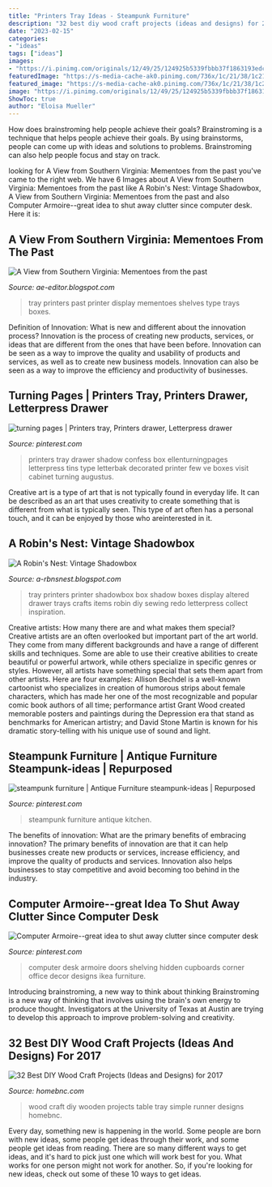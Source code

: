 ```yaml
---
title: "Printers Tray Ideas - Steampunk Furniture"
description: "32 best diy wood craft projects (ideas and designs) for 2017"
date: "2023-02-15"
categories:
- "ideas"
tags: ["ideas"]
images:
- "https://i.pinimg.com/originals/12/49/25/124925b5339fbbb37f1863193edc7069.jpg"
featuredImage: "https://s-media-cache-ak0.pinimg.com/736x/1c/21/38/1c2138d78ff51be0e6735ffa0b4b97d5--shelf-desk-desk-tray.jpg"
featured_image: "https://s-media-cache-ak0.pinimg.com/736x/1c/21/38/1c2138d78ff51be0e6735ffa0b4b97d5--shelf-desk-desk-tray.jpg"
image: "https://i.pinimg.com/originals/12/49/25/124925b5339fbbb37f1863193edc7069.jpg"
ShowToc: true
author: "Eloisa Mueller"
---
```



How does brainstroming help people achieve their goals?
Brainstroming is a technique that helps people achieve their goals. By using brainstorms, people can come up with ideas and solutions to problems. Brainstroming can also help people focus and stay on track.

	

		
looking for A View from Southern Virginia: Mementoes from the past you've came to the right web. We have 6 Images about A View from Southern Virginia: Mementoes from the past like A Robin&#039;s Nest: Vintage Shadowbox, A View from Southern Virginia: Mementoes from the past and also Computer Armoire--great idea to shut away clutter since computer desk. Here it is:
		
    
## A View From Southern Virginia: Mementoes From The Past

<img loading=lazy src="http://2.bp.blogspot.com/_lk_cpdLUKGY/SwGN2dfRftI/AAAAAAAABC0/Ju5YpyxOgk4/s1600/printers_tray.JPG" onerror="this.onerror=null;this.src='https://tse3.mm.bing.net/th?id=OIP.HWlfi1QEM0BnIMDvRxtqqgHaFj&amp;pid=15.1';" alt="A View from Southern Virginia: Mementoes from the past">

_Source: ae-editor.blogspot.com_

>tray printers past printer display mementoes shelves type trays boxes. 

	

Definition of Innovation: What is new and different about the innovation process?
Innovation is the process of creating new products, services, or ideas that are different from the ones that have been before. Innovation can be seen as a way to improve the quality and usability of products and services, as well as to create new business models. Innovation can also be seen as a way to improve the efficiency and productivity of businesses.

    
## Turning Pages | Printers Tray, Printers Drawer, Letterpress Drawer

<img loading=lazy src="https://i.pinimg.com/originals/12/49/25/124925b5339fbbb37f1863193edc7069.jpg" onerror="this.onerror=null;this.src='https://tse4.mm.bing.net/th?id=OIP.u9jM1Z6bxvY7Eh7Lcr65VAHaJy&amp;pid=15.1';" alt="turning pages | Printers tray, Printers drawer, Letterpress drawer">

_Source: pinterest.com_

>printers tray drawer shadow confess box ellenturningpages letterpress tins type letterbak decorated printer few ve boxes visit cabinet turning augustus. 

	

Creative art is a type of art that is not typically found in everyday life. It can be described as an art that uses creativity to create something that is different from what is typically seen. This type of art often has a personal touch, and it can be enjoyed by those who areinterested in it.

    
## A Robin&#039;s Nest: Vintage Shadowbox

<img loading=lazy src="http://2.bp.blogspot.com/-hym5dXxbQOQ/TlGyTq5ZhnI/AAAAAAAABaA/eEQNmLUd4Tk/s1600/Vintage+Shadowbox_Small.jpg" onerror="this.onerror=null;this.src='https://tse3.mm.bing.net/th?id=OIP.rkNhUZRePXZ41x47QBhBpAHaLD&amp;pid=15.1';" alt="A Robin&#039;s Nest: Vintage Shadowbox">

_Source: a-rbnsnest.blogspot.com_

>tray printers printer shadowbox box shadow boxes display altered drawer trays crafts items robin diy sewing redo letterpress collect inspiration. 

	

Creative artists: How many there are and what makes them special?
Creative artists are an often overlooked but important part of the art world. They come from many different backgrounds and have a range of different skills and techniques. Some are able to use their creative abilities to create beautiful or powerful artwork, while others specialize in specific genres or styles. However, all artists have something special that sets them apart from other artists. Here are four examples: 
Allison Bechdel is a well-known cartoonist who specializes in creation of humorous strips about female characters, which has made her one of the most recognizable and popular comic book authors of all time; performance artist Grant Wood created memorable posters and paintings during the Depression era that stand as benchmarks for American artistry; and David Stone Martin is known for his dramatic story-telling with his unique use of sound and light.

    
## Steampunk Furniture | Antique Furniture Steampunk-ideas | Repurposed

<img loading=lazy src="https://i.pinimg.com/originals/d8/94/b9/d894b9d4fe5380090f3d098b66ddce8e.jpg" onerror="this.onerror=null;this.src='https://tse4.mm.bing.net/th?id=OIP.CL7Mexx8F9Ubb1dALvx1MAHaIy&amp;pid=15.1';" alt="steampunk furniture | Antique Furniture steampunk-ideas | Repurposed">

_Source: pinterest.com_

>steampunk furniture antique kitchen. 

	

The benefits of innovation: What are the primary benefits of embracing innovation?
The primary benefits of innovation are that it can help businesses create new products or services, increase efficiency, and improve the quality of products and services. Innovation also helps businesses to stay competitive and avoid becoming too behind in the industry.

    
## Computer Armoire--great Idea To Shut Away Clutter Since Computer Desk

<img loading=lazy src="https://s-media-cache-ak0.pinimg.com/736x/1c/21/38/1c2138d78ff51be0e6735ffa0b4b97d5--shelf-desk-desk-tray.jpg" onerror="this.onerror=null;this.src='https://tse2.mm.bing.net/th?id=OIP.q7cW4fpbeBTgFUXTfA2BSQHaJY&amp;pid=15.1';" alt="Computer Armoire--great idea to shut away clutter since computer desk">

_Source: pinterest.com_

>computer desk armoire doors shelving hidden cupboards corner office decor designs ikea furniture. 

	

Introducing brainstroming, a new way to think about thinking
Brainstroming is a new way of thinking that involves using the brain's own energy to produce thought. Investigators at the University of Texas at Austin are trying to develop this approach to improve problem-solving and creativity.

    
## 32 Best DIY Wood Craft Projects (Ideas And Designs) For 2017

<img loading=lazy src="https://cdn.homebnc.com/homeimg/2017/08/17-diy-wood-craft-projects-ideas-homebnc.png" onerror="this.onerror=null;this.src='https://tse2.mm.bing.net/th?id=OIP.1OnfHFr1GnnmaoNXv5cKvgHaO0&amp;pid=15.1';" alt="32 Best DIY Wood Craft Projects (Ideas and Designs) for 2017">

_Source: homebnc.com_

>wood craft diy wooden projects table tray simple runner designs homebnc. 

	

Every day, something new is happening in the world. Some people are born with new ideas, some people get ideas through their work, and some people get ideas from reading. There are so many different ways to get ideas, and it's hard to pick just one which will work best for you. What works for one person might not work for another. So, if you're looking for new ideas, check out some of these 10 ways to get ideas.

